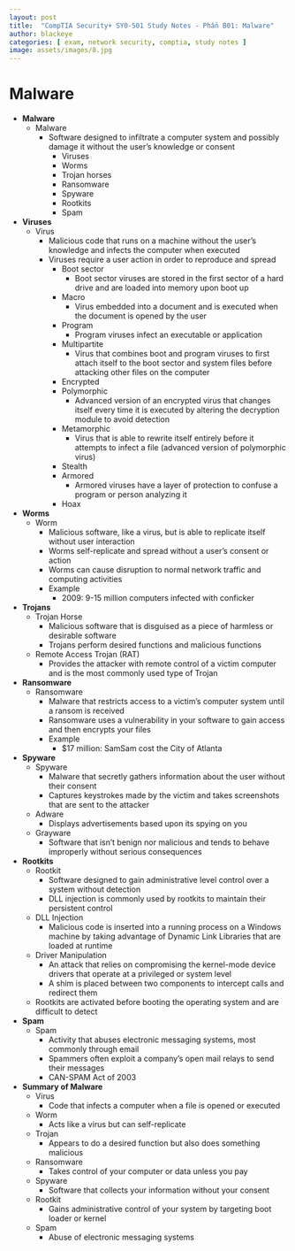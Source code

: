 ```yaml
---
layout: post
title:  "CompTIA Security+ SY0-501 Study Notes - Phần B01: Malware"
author: blackeye
categories: [ exam, network security, comptia, study notes ]
image: assets/images/8.jpg
---
```


# Malware
* **Malware**
    * Malware
        * Software designed to infiltrate a computer system and possibly damage it without the user’s knowledge or consent
            * Viruses
            * Worms
            * Trojan horses
            * Ransomware
            * Spyware
            * Rootkits
            * Spam
* **Viruses**
    * Virus
        * Malicious code that runs on a machine without the user’s knowledge and infects the computer when executed
        * Viruses require a user action in order to reproduce and spread
            * Boot sector
                * Boot sector viruses are stored in the first sector of a hard drive and are loaded into memory upon boot up
            * Macro
                * Virus embedded into a document and is executed when the document is opened by the user
            * Program
                * Program viruses infect an executable or application
            * Multipartite
                * Virus that combines boot and program viruses to first attach itself to the boot sector and system files before attacking other files on the computer
            * Encrypted
            * Polymorphic
                * Advanced version of an encrypted virus that changes itself every time it is executed by altering the decryption module to avoid detection
            * Metamorphic
                * Virus that is able to rewrite itself entirely before it attempts to infect a file (advanced version of polymorphic virus)
            * Stealth
            * Armored
                * Armored viruses have a layer of protection to confuse a program or person analyzing it
            * Hoax
* **Worms**
    * Worm
        * Malicious software, like a virus, but is able to replicate itself without user interaction
        * Worms self-replicate and spread without a user’s consent or action
        * Worms can cause disruption to normal network traffic and computing activities
        * Example
            * 2009: 9-15 million computers infected with conficker
* **Trojans**
    * Trojan Horse
        * Malicious software that is disguised as a piece of harmless or desirable
        software
        * Trojans perform desired functions and malicious functions
    * Remote Access Trojan (RAT)
        * Provides the attacker with remote control of a victim computer and is the most commonly used type of Trojan
* **Ransomware**
    * Ransomware
        * Malware that restricts access to a victim’s computer system until a ransom is received
        * Ransomware uses a vulnerability in your software to gain access and then encrypts your files
        * Example
            * $17 million: SamSam cost the City of Atlanta
* **Spyware**
    * Spyware
        * Malware that secretly gathers information about the user without their
        consent
        * Captures keystrokes made by the victim and takes screenshots that are sent to the attacker
    * Adware
        * Displays advertisements based upon its spying on you
    * Grayware
        * Software that isn’t benign nor malicious and tends to behave improperly without serious consequences
* **Rootkits**
    * Rootkit
        * Software designed to gain administrative level control over a system without detection
        * DLL injection is commonly used by rootkits to maintain their persistent control
    * DLL Injection
        * Malicious code is inserted into a running process on a Windows machine by taking advantage of Dynamic Link Libraries that are loaded at runtime
    * Driver Manipulation
        * An attack that relies on compromising the kernel-mode device drivers that operate at a privileged or system level
        * A shim is placed between two components to intercept calls and redirect them
    * Rootkits are activated before booting the operating system and are difficult to detect
* **Spam**
    * Spam
        * Activity that abuses electronic messaging systems, most commonly through email
        * Spammers often exploit a company’s open mail relays to send their messages
        * CAN-SPAM Act of 2003
* **Summary of Malware**
    * Virus
        * Code that infects a computer when a file is opened or executed
    * Worm
        * Acts like a virus but can self-replicate
    * Trojan
        * Appears to do a desired function but also does something malicious
    * Ransomware
        * Takes control of your computer or data unless you pay
    * Spyware
        * Software that collects your information without your consent
    * Rootkit
        * Gains administrative control of your system by targeting boot loader or kernel
    * Spam
        * Abuse of electronic messaging systems
